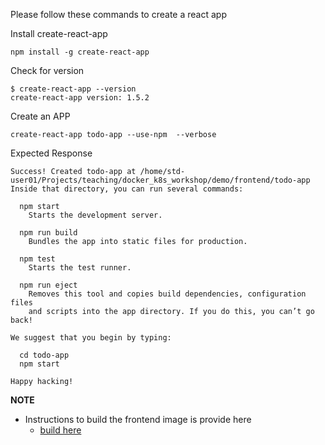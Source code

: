 Please follow these commands to create a react app

Install create-react-app
```
npm install -g create-react-app
```

Check for version
```
$ create-react-app --version
create-react-app version: 1.5.2
```

Create an APP
```
create-react-app todo-app --use-npm  --verbose
```

Expected Response
```
Success! Created todo-app at /home/std-user01/Projects/teaching/docker_k8s_workshop/demo/frontend/todo-app
Inside that directory, you can run several commands:

  npm start
    Starts the development server.

  npm run build
    Bundles the app into static files for production.

  npm test
    Starts the test runner.

  npm run eject
    Removes this tool and copies build dependencies, configuration files
    and scripts into the app directory. If you do this, you can’t go back!

We suggest that you begin by typing:

  cd todo-app
  npm start

Happy hacking!

```

**NOTE**
- Instructions to build the frontend image is provide here
  - [build here](todo-app/README.md)